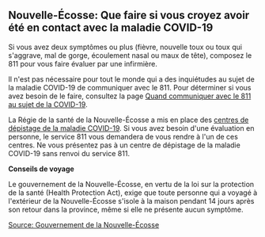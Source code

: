 ## Nouvelle-Écosse: Que faire si vous croyez avoir été en contact avec la maladie COVID-19

Si vous avez deux symptômes ou plus (fièvre, nouvelle toux ou toux qui s'aggrave, mal de gorge, écoulement nasal ou maux de tête), composez le 811 pour vous faire évaluer par une infirmière.

Il n'est pas nécessaire pour tout le monde qui a des inquiétudes au sujet de la maladie COVID-19 de communiquer avec le 811. Pour déterminer si vous avez besoin de le faire, consultez la page [Quand communiquer avec le 811 au sujet de la COVID-19](https://when-to-call-about-covid19.novascotia.ca/fr).

La Régie de la santé de la Nouvelle-Écosse a mis en place des [centres de dépistage de la maladie COVID-19](http://www.nshealth.ca/coronavirus/fr). Si vous avez besoin d'une évaluation en personne, le service 811 vous demandera de vous rendre à l'un de ces centres. Ne vous présentez pas à un centre de dépistage de la maladie COVID-19 sans renvoi du service 811.

**Conseils de voyage**

Le gouvernement de la Nouvelle-Écosse, en vertu de la loi sur la protection de la santé (Health Protection Act), exige que toute personne qui a voyagé à l'extérieur de la Nouvelle-Écosse s'isole à la maison pendant 14 jours après son retour dans la province, même si elle ne présente aucun symptôme.

[Source: Gouvernement de la Nouvelle-Écosse](https://novascotia.ca/coronavirus/fr/#help)


